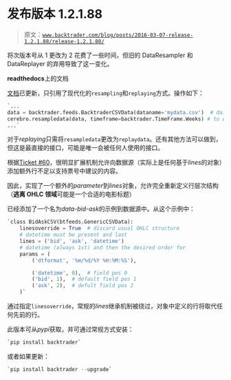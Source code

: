# 发布版本 1.2.1.88

> 原文：[`www.backtrader.com/blog/posts/2016-03-07-release-1.2.1.88/release-1.2.1.88/`](https://www.backtrader.com/blog/posts/2016-03-07-release-1.2.1.88/release-1.2.1.88/)

将次版本号从 1 更改为 2 花费了一些时间，但旧的 DataResampler 和 DataReplayer 的弃用导致了这一变化。

**readthedocs**上的文档

[文档](http://backtrader.readthedocs.org/en/latest/)已更新，只引用了现代化的`resampling`和`replaying`方式。操作如下：

```py
`...
data = backtrader.feeds.BacktraderCSVData(dataname='mydata.csv')  # daily bars
cerebro.resampledata(data, timeframe=backtrader.TimeFrame.Weeks) # to weeks
...` 
```

对于*replaying*只需将`resampledata`更改为`replaydata`。还有其他方法可以做到，但这是最直接的接口，可能是唯一会被任何人使用的接口。

根据[Ticket #60](https://github.com/mementum/backtrader/issues/60)，很明显扩展机制允许向数据源（实际上是任何基于*lines*的对象）添加额外行不足以支持票号中建议的内容。

因此，实现了一个额外的*parameter*到*lines*对象，允许完全重新定义行层次结构（**逃离 OHLC 领域**可能是一个合适的电影标题）

已经添加了一个名为*data-bid-ask*的示例到数据源中。从这个示例中：

```py
`class BidAskCSV(btfeeds.GenericCSVData):
    linesoverride = True  # discard usual OHLC structure
    # datetime must be present and last
    lines = ('bid', 'ask', 'datetime')
    # datetime (always 1st) and then the desired order for
    params = (
        ('dtformat', '%m/%d/%Y %H:%M:%S'),

        ('datetime', 0),  # field pos 0
        ('bid', 1),  # default field pos 1
        ('ask', 2),  # defult field pos 2
    )` 
```

通过指定`linesoverride`，常规的*lines*继承机制被绕过，对象中定义的行将取代任何先前的行。

此版本可从*pypi*获取，并可通过常规方式安装：

```py
`pip install backtrader` 
```

或者如果更新：

```py
`pip install backtrader --upgrade` 
```
